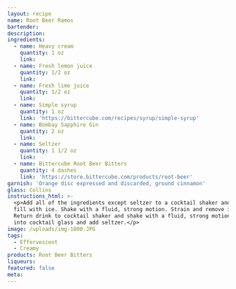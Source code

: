 ```yaml
---
layout: recipe
name: Root Beer Ramos
bartender:
description:
ingredients:
  - name: Heavy cream
    quantity: 1 oz
    link:
  - name: Fresh lemon juice
    quantity: 1/2 oz
    link:
  - name: Fresh lime juice
    quantity: 1/2 oz
    link:
  - name: Simple syrup
    quantity: 1 oz
    link: 'https://bittercube.com/recipes/syrup/simple-syrup'
  - name: Bombay Sapphire Gin
    quantity: 2 oz
    link:
  - name: Seltzer
    quantity: 1 1/2 oz
    link:
  - name: Bittercube Root Beer Bitters
    quantity: 4 dashes
    link: 'https://store.bittercube.com/products/root-beer'
garnish: 'Orange disc expressed and discarded, ground cinnamon'
glass: Collins
instructions_html: >-
  <p>Add all of the ingredients except seltzer to a cocktail shaker and then
  fill with ice. Shake with a fluid, strong motion. Strain and remove ice.
  Return drink to cocktail shaker and shake with a fluid, strong motion. Strain
  into cocktail glass and add seltzer.</p>
image: /uploads/img-1800.JPG
tags:
  - Effervescent
  - Creamy
products: Root Beer Bitters
liqueurs:
featured: false
meta:
---
```


